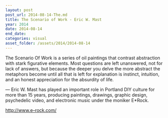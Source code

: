 ```yaml
---
layout: post
post_url: 2014-08-14-The.md
title: The Scenario of Work - Eric W. Mast
year: 2014
date: 2014-08-14
end_date: 
categories: visual
asset_folder: /assets/2014/2014-08-14
---
```

The Scenario Of Work is a series of oil paintings that contrast abstraction with stark figurative elements. Most questions are left unanswered, not for lack of answers, but because the deeper you delve the more abstract the metaphors become until all that is left for explanation is instinct, intuition, and an honest appreciation for the absurdity of life.

—
Eric W. Mast has played an important role in Portland DIY culture for more than 15 years, producing paintings, drawings, graphic design, psychedelic video, and electronic music under the moniker E*Rock.

http://www.e–rock.com/